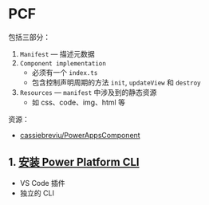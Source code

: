 # PCF

包括三部分：

1. `Manifest` — 描述元数据
2. `Component implementation`
   - 必须有一个 `index.ts`
   - 包含控制声明周期的方法 `init`, `updateView` 和 `destroy`
3. `Resources` — `manifest` 中涉及到的静态资源
   - 如 css、code、img、html 等

资源：

- [cassiebreviu/PowerAppsComponent](https://github.com/cassiebreviu/PowerAppsComponent)

## 1. [安装 Power Platform CLI](https://docs.microsoft.com/zh-cn/powerapps/developer/data-platform/powerapps-cli)

- VS Code 插件
- 独立的 CLI
